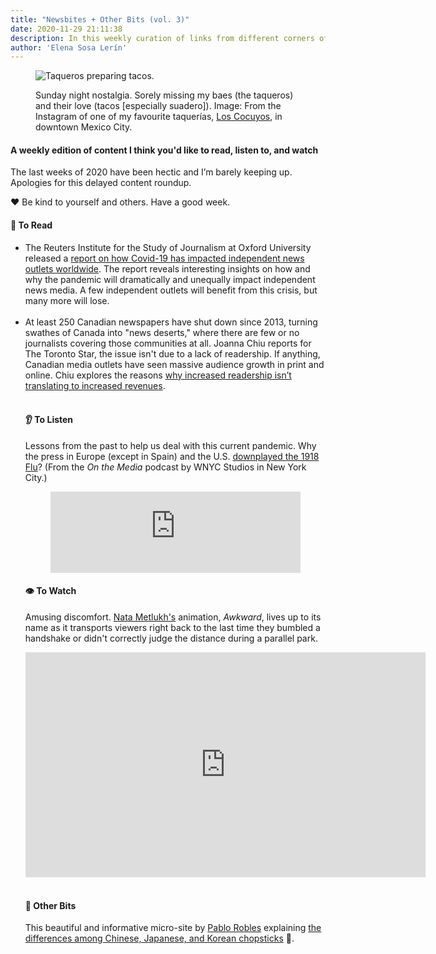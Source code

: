 ```yaml
---
title: "Newsbites + Other Bits (vol. 3)" 
date: 2020-11-29 21:11:38
description: In this weekly curation of links from different corners of the internet, I share articles on the impacts of the pandemic on international and Canadian media, why the international press downplayed the flu of 1918, and a funny animated video that captures the embarrassing social moments many of us have experienced at least once. 
author: 'Elena Sosa Lerín'
---
```

<figure>
<img data-src="https://res.cloudinary.com/esarin72/image/upload/c_fill,q_auto:good,w_600/v1606709712/weekly%20editions/tacos_wgya1j.jpg" loading="lazy" alt="Taqueros preparing tacos." class="lazyload">
<figcaption>
    <p>Sunday night nostalgia. Sorely missing my baes (the taqueros) and their love (tacos [especially suadero]). <span class="thick"> Image: From the Instagram of one of my favourite taquerías, <a href="https://www.instagram.com/tacoscocuyos/" target="blank"> Los Cocuyos</a>, in downtown Mexico City.</span></p>
</figcaption>
</figure>

#### A weekly edition of content I think you'd like to read, listen to, and watch

The last weeks of 2020 have been hectic and I’m barely keeping up. Apologies for this delayed content roundup. 

<span role="img" aria-label="heart">❤️</span> Be kind to yourself and others. Have a good week.
<div class="separator"></div>

#### <span role="img" aria-label="open book">📖</span> To Read

<ul class="list">
<li>
<span class="thick">The Reuters Institute for the Study of Journalism at Oxford University</span> released a <a href=" https://bit.ly/3mjTTWc" target=" blank"> report on how Covid-19 has impacted independent news outlets worldwide</a>. The report reveals interesting insights on how and why the pandemic will dramatically and unequally impact independent news media. A few independent outlets will benefit from this crisis, but many more will lose. 
</li>
<br>

<li>
At least 250 Canadian newspapers have shut down since 2013, turning swathes of Canada into "news deserts," where there are few or no journalists covering those communities at all. <span class="thick">Joanna Chiu</span> reports for <span class="thick">The Toronto Star</span>, the issue isn't due to a lack of readership. If anything, Canadian media outlets have seen massive audience growth in print and online. Chiu explores the reasons <a href="https://bit.ly/3fPVYql" target="blank"> why increased readership isn’t translating to increased revenues</a>.
</li>
<br>
<div class="separator"></div>

#### <span role="img" aria-label="ear">👂</span> To Listen

<span class="thick">Lessons from the past to help us deal with this current pandemic</span>. Why the press in Europe (except in Spain) and the U.S. <a href="https://bit.ly/36mkAEm" target="blank">
downplayed the 1918 Flu</a>? (From the <em>On the Media</em> podcast by WNYC Studios in New York City.)

<figure>
<iframe frameborder="0" scrolling="no" height="130" width="100%" src="https://www.wnyc.org/widgets/ondemand_player/wnycstudios/#file=/audio/json/1069323/&share=1">
</iframe>
</figure>
<div class="separator"></div>

#### <span role="img" aria-label="single eye">👁️</span> To Watch

<span class="thick">Amusing discomfort.</span> <a href="https://bit.ly/2Jlf0c9" target="blank"> Nata Metlukh's</a> animation, <em>Awkward</em>, 
lives up to its name as it transports viewers right back to the last time they bumbled a handshake or didn't correctly judge the distance during a parallel park. 

<div class="video-container">
<iframe src="https://player.vimeo.com/video/398636593" width="640" height="360" frameborder="0" allow="autoplay; fullscreen" allowfullscreen></iframe>
</div>
<br>
<div class="separator"></div>

#### <span role="img" aria-label="sparkler">🎇</span> Other Bits

This <span class="thick">beautiful and informative micro-site</span> by <a href="https://bit.ly/2VfRQGN" target="blank"> Pablo Robles</a> explaining <a href="https://bit.ly/33qX1s7" target=”blank”> the differences among Chinese, Japanese, and Korean chopsticks</a> <span role="img" aria-label="chopsticks">🥢</span>. 
 















